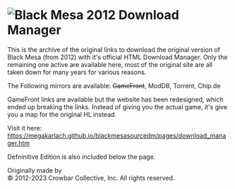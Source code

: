 # <img src="https://kr0tchet.github.io/blackmesasourcedm/pages/download_manager_files/dl-header.png" alt="Black Mesa 2012 Download Manager"> 
This is the archive of the original links to download the original version of Black Mesa (from 2012) with it's official HTML Download Manager.
Only the remaining one active are available here, most of the original site are all taken down for many years for various reasons.

The Following mirrors are available: <s>GameFront</s>, ModDB, Torrent, Chip.de

GameFront links are available but the website has been redesigned, which ended up breaking the links. Instead of giving you the actual game, it's give you a map for the original HL instead.

Visit it here:<br>
https://megakarlach.github.io/blackmesasourcedm/pages/download_manager.htm

Defninitive Edition is also included below the page.

Originally made by<br>
© 2012-2023 Crowbar Collective, Inc. All rights reserved.
